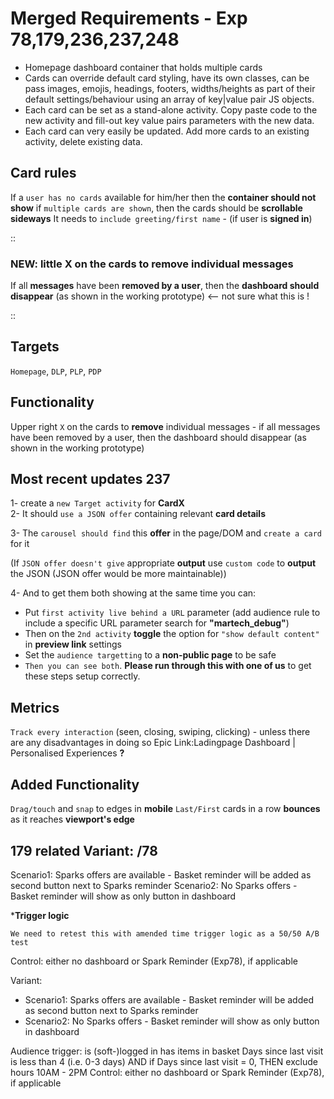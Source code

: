 # Merged Requirements -  Exp 78,179,236,237,248


- Homepage dashboard container that holds multiple cards
- Cards can override default card styling, have its own classes, can be pass images, emojis, headings,
  footers, widths/heights as part of their default settings/behaviour using an array of key|value pair JS objects.   
- Each card can be set as a stand-alone activity. Copy paste code to the new activity and fill-out key
  value  pairs parameters with the new data. 
- Each card can very easily be updated.  Add more cards to an existing activity, delete existing data.

## Card rules

If a `user has no cards` available for him/her then the **container should not show**
if `multiple cards are shown`, then the cards should be **scrollable sideways**
It needs to `include greeting/first name` - (if user is **signed in**)

::
### NEW: little X on the cards to remove individual messages
 
 If all **messages** have been **removed by a user**, then the **dashboard should disappear** 
 (as shown in the working prototype) <-- not sure what this is !

::


## Targets

`Homepage`, `DLP`, `PLP`, `PDP`


## Functionality

Upper right `X` on the cards to **remove** individual messages - if all messages have been removed by a user, then the dashboard should disappear (as shown in the working prototype)
 
## Most recent updates 237     

1- create a `new Target activity` for **CardX**     
2- It should `use a JSON offer` containing relevant **card details**           
   
3- The `carousel should find` this **offer** in the page/DOM and `create a card` for it       

(If `JSON offer doesn't give` appropriate **output** use `custom code` to **output** the JSON (JSON offer would be more maintainable))      
 
4- And to get them both showing at the same time you can:          

- Put `first activity live behind a URL` parameter (add audience rule to include a specific URL parameter search for **"martech_debug"**)              
- Then on the `2nd activity` **toggle** the option for `"show default content"` in **preview link** settings
- Set the `audience targetting` to a **non-public page** to be safe
- `Then you can see both`.  **Please run through this with one of us** to get these steps setup correctly.


## Metrics

`Track every interaction` (seen, closing, swiping, clicking) - unless there are any disadvantages in doing so
Epic Link:Ladingpage Dashboard | Personalised Experiences  **?**




## Added Functionality

`Drag/touch` and `snap` to edges in **mobile**
`Last/First` cards in a row **bounces** as it reaches **viewport's edge**







## 179 related Variant: /78

Scenario1: Sparks offers are available - Basket reminder will be added as second button next to Sparks reminder
Scenario2: No Sparks offers - Basket reminder will show as only button in dashboard


***Trigger logic**

	We need to retest this with amended time trigger logic as a 50/50 A/B test
Control: either no dashboard or Spark Reminder (Exp78), if applicable 

Variant: 
 * Scenario1: Sparks offers are available - Basket reminder will be added as second button next to Sparks reminder
 * Scenario2: No Sparks offers - Basket reminder will show as only button in dashboard


Audience trigger:
	is (soft-)logged in
	has items in basket
	Days since last visit is less than 4 (i.e. 0-3 days)
	AND if Days since last visit = 0, THEN exclude hours 10AM - 2PM
	Control: either no dashboard or Spark Reminder (Exp78), if applicable 











 
 


